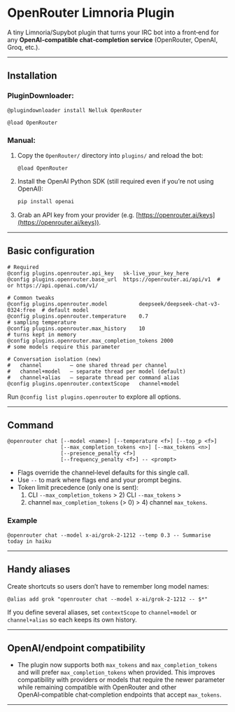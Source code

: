 # OpenRouter Limnoria Plugin

A tiny Limnoria/Supybot plugin that turns your IRC bot into a front‑end for any **OpenAI‑compatible chat‑completion service** (OpenRouter, OpenAI, Groq, etc.).

---

## Installation

### PluginDownloader:
`@plugindownloader install Nelluk OpenRouter`

`@load OpenRouter`

### Manual:
1. Copy the `OpenRouter/` directory into `plugins/` and reload the bot:

   ```irc
   @load OpenRouter
   ```
2. Install the OpenAI Python SDK (still required even if you’re not using OpenAI):

   ```bash
   pip install openai
   ```
3. Grab an API key from your provider (e.g. [https://openrouter.ai/keys](https://openrouter.ai/keys)).

---

## Basic configuration

```irc
# Required
@config plugins.openrouter.api_key   sk‑live_your_key_here
@config plugins.openrouter.base_url  https://openrouter.ai/api/v1  # or https://api.openai.com/v1/

# Common tweaks
@config plugins.openrouter.model          deepseek/deepseek-chat-v3-0324:free  # default model
@config plugins.openrouter.temperature    0.7                                  # sampling temperature
@config plugins.openrouter.max_history    10                                   # turns kept in memory
@config plugins.openrouter.max_completion_tokens 2000                          # some models require this parameter

# Conversation isolation (new)
#   channel         – one shared thread per channel
#   channel+model   – separate thread per model (default)
#   channel+alias   – separate thread per command alias
@config plugins.openrouter.contextScope   channel+model
```

Run `@config list plugins.openrouter` to explore all options.

---

## Command

```irc
@openrouter chat [--model <name>] [--temperature <f>] [--top_p <f>]
                 [--max_completion_tokens <n>] [--max_tokens <n>]
                 [--presence_penalty <f>]
                 [--frequency_penalty <f>] -- <prompt>
```

* Flags override the channel‑level defaults for this single call.
* Use `--` to mark where flags end and your prompt begins.
* Token limit precedence (only one is sent):
  1) CLI `--max_completion_tokens` > 2) CLI `--max_tokens` >
  3) channel `max_completion_tokens` (> 0) > 4) channel `max_tokens`.

### Example

```irc
@openrouter chat --model x‑ai/grok‑2‑1212 --temp 0.3 -- Summarise today in haiku
```

---

## Handy aliases

Create shortcuts so users don’t have to remember long model names:

```irc
@alias add grok "openrouter chat --model x‑ai/grok‑2‑1212 -- $*"
```

If you define several aliases, set `contextScope` to `channel+model` or `channel+alias` so each keeps its own history.

---

## OpenAI/endpoint compatibility

- The plugin now supports both `max_tokens` and `max_completion_tokens` and will
  prefer `max_completion_tokens` when provided. This improves compatibility with
  providers or models that require the newer parameter while remaining
  compatible with OpenRouter and other OpenAI‑compatible chat‑completion
  endpoints that accept `max_tokens`.

---
